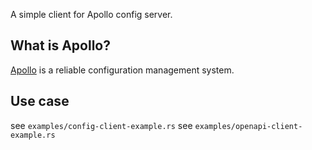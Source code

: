 A simple client for Apollo config server.

## What is Apollo? 

[Apollo](https://www.apolloconfig.com/#/zh/README) is a reliable configuration management system.

## Use case

see `examples/config-client-example.rs`
see `examples/openapi-client-example.rs` 

